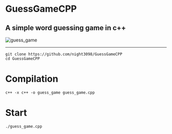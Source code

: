 # GuessGameCPP

<h2>A simple word guessing game in c++</h2>

![guess_game](https://user-images.githubusercontent.com/122676310/214596375-bd4ccb3d-9ae5-46dc-ba0d-8bc8e8922d6f.png)

<hr>

```
git clone https://github.com/night3098/GuessGameCPP
cd GuessGameCPP
```

# Сompilation

`c++ -x c++ -o guess_game guess_game.cpp`

# Start

`./guess_game.cpp`
